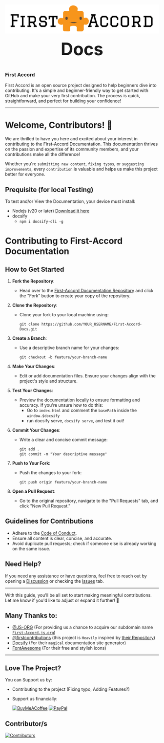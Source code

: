 <p align="center" style="text-decoration:none">
    <img alt="Open Source Love" src="/logo_md_l.webp" class="index-logo">
    <p align="center" style="margin:0;font-size:3.5rem;font-weight:bold">Docs</p>
    <br>
</p>

### First Accord
 First Accord is an open source project designed to help beginners dive into contributing. It's a simple and beginner-friendly way to get started with GitHub and make your very first contribution. The process is quick, straightforward, and perfect for building your confidence!
 
----------------------------------------------------

# Welcome, Contributors! 🎉
We are thrilled to have you here and excited about your interest in contributing to the First-Accord Documentation. This documentation thrives on the passion and expertise of its community members, and your contributions make all the difference!

Whether you're `submitting new content`, `fixing typos`, or `suggesting improvements`, every `contribution` is valuable and helps us make this project better for everyone.

## Prequisite (for local Testing)
To test and/or View the Documentation, your device must install:
- Nodejs (v20 or later) [Download it here](https://nodejs.org/en/download)
- docsify
    - ``` npm i docsify-cli -g ```

# Contributing to First-Accord Documentation

## How to Get Started
1. **Fork the Repository**:
   - Head over to the [First-Accord Documentation Repository](https://github.com/STICKnoLOGIC/First-Accord-Docs) and click the "Fork" button to create your copy of the repository.

2. **Clone the Repository**:
   - Clone your fork to your local machine using:
     ```
     git clone https://github.com/YOUR_USERNAME/First-Accord-Docs.git
     ```

3. **Create a Branch**:
   - Use a descriptive branch name for your changes:
     ```
     git checkout -b feature/your-branch-name
     ```

4. **Make Your Changes**:
   - Edit or add documentation files. Ensure your changes align with the project's style and structure.

5. **Test Your Changes**:
   - Preview the documentation locally to ensure formatting and accuracy. If you're unsure how to do this:
        - Go to `index.html` and comment the `basePath` inside the   `window.$docsify`
        - run docsify serve, `docsify serve`, and test it out!

6. **Commit Your Changes**:
   - Write a clear and concise commit message:
     ```
     git add .
     git commit -m "Your descriptive message"
     ```

7. **Push to Your Fork**:
   - Push the changes to your fork:
     ```
     git push origin feature/your-branch-name
     ```

8. **Open a Pull Request**:
   - Go to the original repository, navigate to the "Pull Requests" tab, and click "New Pull Request."

## Guidelines for Contributions
- Adhere to the [Code of Conduct](https://github.com/STICKnoLOGIC/First-Accord-Docs/blob/main/CODE_OF_CONDUCT.md).
- Ensure all content is clear, concise, and accurate.
- Avoid duplicate pull requests; check if someone else is already working on the same issue.

## Need Help?
If you need any assistance or have questions, feel free to reach out by opening a [Discussion](https://github.com/STICKnoLOGIC/First-Accord-Docs/discussions) or checking the [Issues](https://github.com/STICKnoLOGIC/First-Accord-Docs/issues) tab.

---

With this guide, you'll be all set to start making meaningful contributions. Let me know if you'd like to adjust or expand it further! 🚀

## Many Thanks to:
 - [@JS-ORG](https://github.com/js-org) (For providing us a chance to acquire our subdomain name [`First-Accord.js.org`](https://First-Accord.js.org))
 - [@firstcontributions](https://github.com/firstcontributions) (this project is `Heavily` inspired by [their Repository](https://github.com/firstcontributions/first-contributions))
 - [Docsify](https://docsify.js.org/) (For their `magical` documentation site generator)
 - [FontAwesome](https://github.com/FortAwesome/Font-Awesome) (For their free and stylish icons)
--------------------------------------------
## Love The Project?
You can Support us by:
* Contributing to the project (Fixing typo, Adding Features?)
* Support us financially:

  [![BuyMeACoffee](https://img.shields.io/badge/Buy%20Me%20a%20Coffee-ffdd00?style=flat&logo=buy-me-a-coffee&logoColor=black)](https://buymeacoffee.com/STICKnoLOGIC)
  [![PayPal](https://img.shields.io/badge/PayPal-00457C?style=flat&logo=paypal&logoColor=white)](https://paypal.me/yhalSTICKnoLOGIC)

## Contributor/s
[![Contributors](https://contrib.rocks/image?repo=STICKnoLOGIC/first-accord-docs)](https://contrib.rocks/preview?repo=STICKnoLOGIC%2FFirst-Accord-Docs)